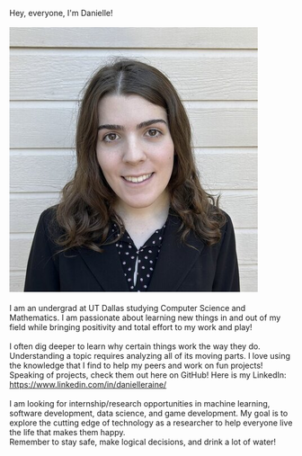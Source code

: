 Hey, everyone, I'm Danielle!<br><br>
![Danielle Raine](danielleraine.jpg?raw=true)
<br><br>
I am an undergrad at UT Dallas studying Computer Science and Mathematics. I am passionate about learning new things in and out of my field while bringing positivity and total effort to my work and play!<br>
<br>
I often dig deeper to learn why certain things work the way they do. Understanding a topic requires analyzing all of its moving parts. I love using the knowledge that I find to help my peers and work on fun projects! Speaking of projects, check them out here on GitHub! Here is my LinkedIn: https://www.linkedin.com/in/danielleraine/<br>
<br>
I am looking for internship/research opportunities in machine learning, software development, data science, and game development. My goal is to explore the cutting edge of technology as a researcher to help everyone live the life that makes them happy.<be>
<br>
Remember to stay safe, make logical decisions, and drink a lot of water!
